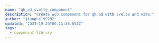 ```yaml
---
name: "qh_ad_svelte_component"
description: "Create web component for qh ad with svelte and vite."
author: "jianghe199292"
updated: "2023-10-26T06:11:36.652Z"
tags: 
  - component-library
---
```


